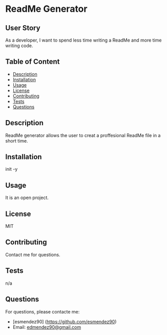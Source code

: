 # ReadMe Generator
  
  ## User Story
  As a developer, I want to spend less time writing a ReadMe and more time writing code. 
  
  ## Table of Content
  
  * [Description](#description)
  * [Installation](#installation)
  * [Usage](#usage)
  * [License](#license)
  * [Contributing](#contributing)
  * [Tests](#tests)
  * [Questions](#questions)
  
  ## Description
  ReadMe generator allows the user to creat a proffesional ReadMe file in a short time.
  
  ## Installation
  init -y
  
  ## Usage 
  It is an open project.
  
  ## License
  MIT
  
  ## Contributing
  Contact me for questions.
  
  ## Tests
  n/a
  
  ## Questions
  For questions, please contacte me:
  * [esmendez90] (https://github.com/esmendez90)
  * Email: edmendez90@gmail.com
  